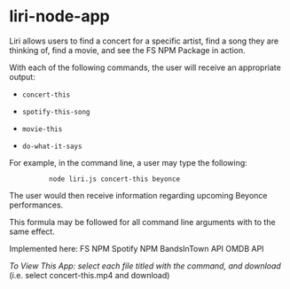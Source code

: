 # liri-node-app


Liri allows users to find a concert for a specific artist, find a song they are thinking of, find a movie, and see the FS NPM Package in action. 

With each of the following commands, the user will receive an appropriate output: 
   * `concert-this`

   * `spotify-this-song`

   * `movie-this`

   * `do-what-it-says`
   
   
   For example, in the command line, a user may type the following: 
              
              node liri.js concert-this beyonce
              
   The user would then receive information regarding upcoming Beyonce performances. 
   
   This formula may be followed for all command line arguments with to the same effect. 
   
   Implemented here: 
      FS NPM
      Spotify NPM
      BandsInTown API
      OMDB API
      
      
  *To View This App: select each file titled with the command, and download*
      (i.e. select concert-this.mp4 and download)
